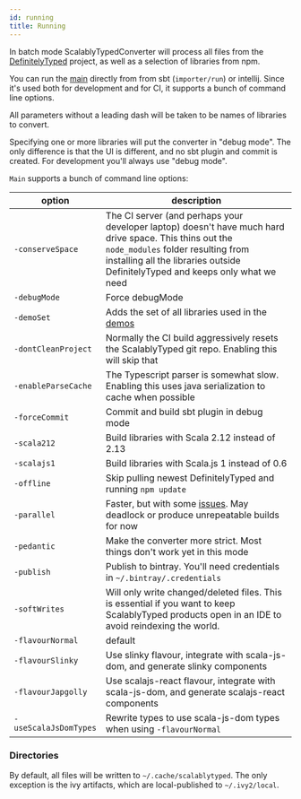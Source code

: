 ```yaml
---
id: running
title: Running
---
```


In batch mode ScalablyTypedConverter will process all files from the [DefinitelyTyped](http://definitelytyped.org/) project, as well as a selection of libraries from npm.

You can run the [main](https://github.com/ScalablyTyped/Converter/blob/master/importer/src/main/scala/org/scalablytyped/converter/Main.scala) 
 directly from from sbt (`importer/run`) or intellij. Since it's used both for development and for CI,
 it supports a bunch of command line options.

All parameters without a leading dash will be taken to be names of libraries to convert.

Specifying one or more libraries will put the converter in "debug mode". The only difference is that the UI is different, and no sbt plugin and commit is created.
For development you'll always use "debug mode".
 
`Main` supports a bunch of command line options:

| option | description |
| --- | --- |
| `-conserveSpace`      | The CI server (and perhaps your developer laptop) doesn't have much hard drive space. This thins out the `node_modules` folder resulting from installing all the libraries outside DefinitelyTyped and keeps only what we need
| `-debugMode`          | Force debugMode
| `-demoSet`            | Adds the set of all libraries used in the [demos](https://github.com/oyvindberg/ScalablyTypedDemos/)
| `-dontCleanProject`   | Normally the CI build aggressively resets the ScalablyTyped git repo. Enabling this will skip that
| `-enableParseCache`   | The Typescript parser is somewhat slow. Enabling this uses java serialization to cache when possible 
| `-forceCommit`        | Commit and build sbt plugin in debug mode 
| `-scala212`           | Build libraries with Scala 2.12 instead of 2.13
| `-scalajs1`           | Build libraries with Scala.js 1 instead of 0.6 
| `-offline`            | Skip pulling newest DefinitelyTyped and running `npm update`
| `-parallel`           | Faster, but with some [issues](https://github.com/oyvindberg/ScalablyTypedConverter/issues/74). May deadlock or produce unrepeatable builds for now
| `-pedantic`           | Make the converter more strict. Most things don't work yet in this mode
| `-publish`            | Publish to bintray. You'll need credentials in `~/.bintray/.credentials`
| `-softWrites`         | Will only write changed/deleted files. This is essential if you want to keep ScalablyTyped products open in an IDE to avoid reindexing the world.
| `-flavourNormal`      | default 
| `-flavourSlinky`      | Use slinky flavour, integrate with scala-js-dom, and generate slinky components 
| `-flavourJapgolly`    | Use scalajs-react flavour, integrate with scala-js-dom, and generate scalajs-react components 
| `-useScalaJsDomTypes` | Rewrite types to use scala-js-dom types when using `-flavourNormal`  

### Directories
By default, all files will be written to `~/.cache/scalablytyped`. The only exception is the ivy artifacts, which are local-published
 to `~/.ivy2/local`.
